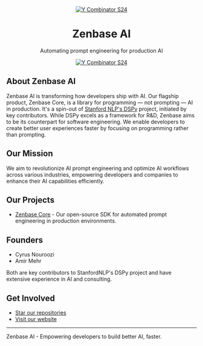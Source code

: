 <div align="center">
  <div>
    <a href="#"><img src="https://img.shields.io/badge/Y%20Combinator-S24-orange?style=flat-square" alt="Y Combinator S24"></a>
  </div>
  <h1>Zenbase AI</h1>
  <p>Automating prompt engineering for production AI</p>
  <div>
    <a href="#"><img src="https://img.shields.io/badge/Y%20Combinator-S24-orange?style=flat-square" alt="Y Combinator S24"></a>
  </div>
</div>

## About Zenbase AI

Zenbase AI is transforming how developers ship with AI. Our flagship product, Zenbase Core, is a library for programming — not prompting — AI in production. It's a spin-out of [Stanford NLP's DSPy](https://github.com/stanfordnlp/dspy) project, initiated by key contributors. While DSPy excels as a framework for R&D, Zenbase aims to be its counterpart for software engineering. We enable developers to create better user experiences faster by focusing on programming rather than prompting.

## Our Mission

We aim to revolutionize AI prompt engineering and optimize AI workflows across various industries, empowering developers and companies to enhance their AI capabilities efficiently.

## Our Projects

- [Zenbase Core](https://github.com/zenbase-ai/core) - Our open-source SDK for automated prompt engineering in production environments.

## Founders

- Cyrus Nouroozi
- Amir Mehr

Both are key contributors to StanfordNLP's DSPy project and have extensive experience in AI and consulting.

## Get Involved

- [Star our repositories](https://github.com/zenbase-ai)
- [Visit our website](https://zenbase.ai)

---

Zenbase AI - Empowering developers to build better AI, faster.